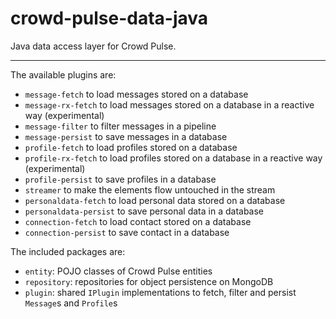 crowd-pulse-data-java
=====================

Java data access layer for Crowd Pulse.

---------------------

The available plugins are:

* `message-fetch` to load messages stored on a database
* `message-rx-fetch` to load messages stored on a database in a reactive way (experimental)
* `message-filter` to filter messages in a pipeline
* `message-persist` to save messages in a database
* `profile-fetch` to load profiles stored on a database
* `profile-rx-fetch` to load profiles stored on a database in a reactive way (experimental)
* `profile-persist` to save profiles in a database
* `streamer` to make the elements flow untouched in the stream
* `personaldata-fetch` to load personal data stored on a database 
* `personaldata-persist` to save personal data in a database
* `connection-fetch` to load contact stored on a database
* `connection-persist` to save contact in a database

The included packages are:

* `entity`: POJO classes of Crowd Pulse entities
* `repository`: repositories for object persistence on MongoDB
* `plugin`: shared `IPlugin` implementations to fetch, filter and persist `Message`s and `Profile`s
